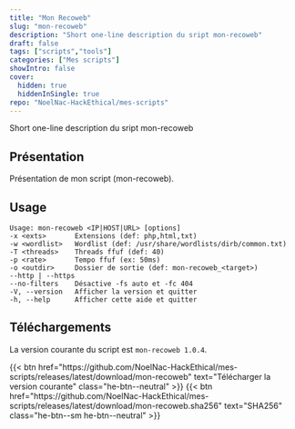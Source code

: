 ```yaml
---
title: "Mon Recoweb"
slug: "mon-recoweb"
description: "Short one-line description du sript mon-recoweb"
draft: false
tags: ["scripts","tools"]
categories: ["Mes scripts"]
showIntro: false
cover:
  hidden: true
  hiddenInSingle: true
repo: "NoelNac-HackEthical/mes-scripts"
---
```


Short one-line description du sript mon-recoweb

## Présentation
Présentation de mon script (mon-recoweb).

## Usage
```text
Usage: mon-recoweb <IP|HOST|URL> [options]
-x <exts>       Extensions (def: php,html,txt)
-w <wordlist>   Wordlist (def: /usr/share/wordlists/dirb/common.txt)
-T <threads>    Threads ffuf (def: 40)
-p <rate>       Tempo ffuf (ex: 50ms)
-o <outdir>     Dossier de sortie (def: mon-recoweb_<target>)
--http | --https
--no-filters    Désactive -fs auto et -fc 404
-V, --version   Afficher la version et quitter
-h, --help      Afficher cette aide et quitter
```

## Téléchargements

La version courante du script est `mon-recoweb 1.0.4`.

<div class="dl-row">
  {{< btn href="https://github.com/NoelNac-HackEthical/mes-scripts/releases/latest/download/mon-recoweb" text="Télécharger la version courante" class="he-btn--neutral" >}}
  {{< btn href="https://github.com/NoelNac-HackEthical/mes-scripts/releases/latest/download/mon-recoweb.sha256" text="SHA256" class="he-btn--sm he-btn--neutral" >}}
</div>


